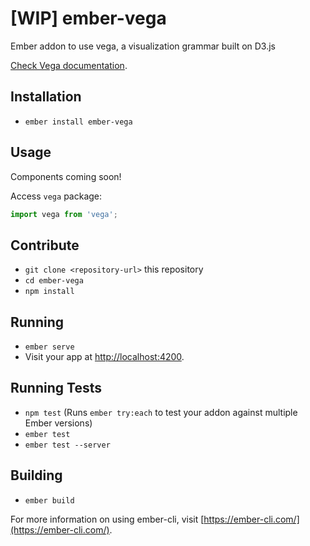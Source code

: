# [WIP] ember-vega

Ember addon to use vega, a visualization grammar built on D3.js

[Check Vega documentation](https://github.com/vega/vega/wiki/Documentation).

## Installation

* `ember install ember-vega`

## Usage

Components coming soon!

Access `vega` package:

```javascript
import vega from 'vega';
```

## Contribute

* `git clone <repository-url>` this repository
* `cd ember-vega`
* `npm install`

## Running

* `ember serve`
* Visit your app at [http://localhost:4200](http://localhost:4200).

## Running Tests

* `npm test` (Runs `ember try:each` to test your addon against multiple Ember versions)
* `ember test`
* `ember test --server`

## Building

* `ember build`

For more information on using ember-cli, visit [https://ember-cli.com/](https://ember-cli.com/).
